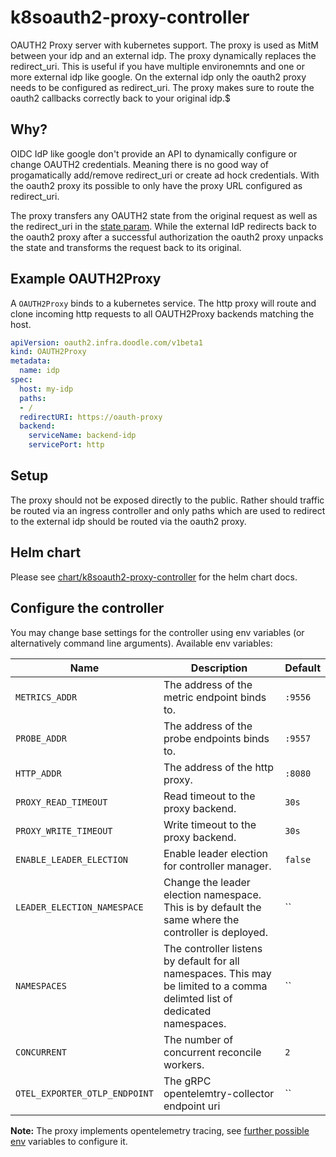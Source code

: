 # k8soauth2-proxy-controller

OAUTH2 Proxy server with kubernetes support.
The proxy is used as MitM between your idp and an external idp. The proxy dynamically replaces the redirect_uri.
This is useful if you have multiple environemnts and one or more external idp like google.
On the external idp only the oauth2 proxy needs to be configured as redirect_uri.
The proxy makes sure to route the oauth2 callbacks correctly back to your original idp.$

## Why?
OIDC IdP like google don't provide an API to dynamically configure or change OAUTH2 credentials. Meaning there
is no good way of progamatically add/remove redirect_uri or create ad hock credentials.
With the oauth2 proxy its possible to only have the proxy URL configured as redirect_uri.

The proxy transfers any OAUTH2 state from the original request as well as the redirect_uri in the [state param](https://datatracker.ietf.org/doc/html/rfc6749#section-4.1.1).
While the external IdP redirects back to the oauth2 proxy after a successful authorization the oauth2 proxy unpacks the state and transforms the request back to its original.


## Example OAUTH2Proxy

A `OAUTH2Proxy` binds to a kubernetes service.
The http proxy will route and clone incoming http requests to all OAUTH2Proxy backends matching the host.

```yaml
apiVersion: oauth2.infra.doodle.com/v1beta1
kind: OAUTH2Proxy
metadata:
  name: idp
spec:
  host: my-idp
  paths:
  - /
  redirectURI: https://oauth-proxy
  backend:
    serviceName: backend-idp
    servicePort: http
```

## Setup

The proxy should not be exposed directly to the public. Rather should traffic be routed via an ingress controller
and only paths which are used to redirect to the external idp should be routed via the oauth2 proxy.


## Helm chart

Please see [chart/k8soauth2-proxy-controller](https://github.com/DoodleScheduling/k8soauth2-proxy-controller) for the helm chart docs.

## Configure the controller

You may change base settings for the controller using env variables (or alternatively command line arguments).
Available env variables:

| Name  | Description | Default |
|-------|-------------| --------|
| `METRICS_ADDR` | The address of the metric endpoint binds to. | `:9556` |
| `PROBE_ADDR` | The address of the probe endpoints binds to. | `:9557` |
| `HTTP_ADDR` | The address of the http proxy. | `:8080` |
| `PROXY_READ_TIMEOUT` | Read timeout to the proxy backend. | `30s` |
| `PROXY_WRITE_TIMEOUT` | Write timeout to the proxy backend. | `30s` |
| `ENABLE_LEADER_ELECTION` | Enable leader election for controller manager. | `false` |
| `LEADER_ELECTION_NAMESPACE` | Change the leader election namespace. This is by default the same where the controller is deployed. | `` |
| `NAMESPACES` | The controller listens by default for all namespaces. This may be limited to a comma delimted list of dedicated namespaces. | `` |
| `CONCURRENT` | The number of concurrent reconcile workers.  | `2` |
| `OTEL_EXPORTER_OTLP_ENDPOINT` | The gRPC opentelemtry-collector endpoint uri | `` |

**Note:** The proxy implements opentelemetry tracing, see [further possible env](https://opentelemetry.io/docs/reference/specification/sdk-environment-variables/) variables to configure it.